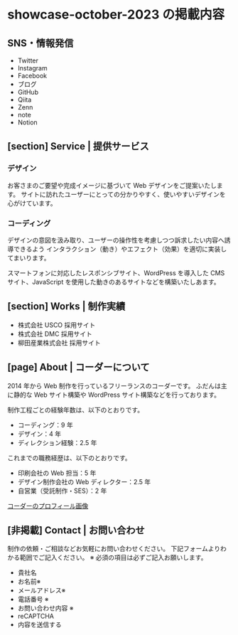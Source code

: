 # showcase-october-2023 の掲載内容

## SNS・情報発信

-   Twitter
-   Instagram
-   Facebook
-   ブログ
-   GitHub
-   Qiita
-   Zenn
-   note
-   Notion

## [section] Service | 提供サービス

### デザイン

お客さまのご要望や完成イメージに基づいて Web デザインをご提案いたします。
サイトに訪れたユーザーにとっての分かりやすく、使いやすいデザインを心がけています。

### コーディング

デザインの意図を汲み取り、ユーザーの操作性を考慮しつつ訴求したい内容へ誘導できるよう
インタラクション（動き）やエフェクト（効果）を適切に実装してまいります。

スマートフォンに対応したレスポンシブサイト、WordPress を導入した CMS サイト、JavaScript を使用した動きのあるサイトなどを構築いたしあます。

## [section] Works | 制作実績

-   株式会社 USCO 採用サイト
-   株式会社 DMC 採用サイト
-   柳田産業株式会社 採用サイト

## [page] About | コーダーについて

2014 年から Web 制作を行っているフリーランスのコーダーです。
ふだんは主に静的な Web サイト構築や WordPress サイト構築などを行っております。

制作工程ごとの経験年数は、以下のとおりです。

-   コーディング：9 年
-   デザイン：4 年
-   ディレクション経験：2.5 年

これまでの職務経歴は、以下のとおりです。

-   印刷会社の Web 担当：5 年
-   デザイン制作会社の Web ディレクター：2.5 年
-   自営業（受託制作・SES）：2 年

[コーダーのプロフィール画像]("コーダーのプロフィール画像")

## [非掲載] Contact | お問い合わせ

制作の依頼・ご相談などお気軽にお問い合わせください。
下記フォームよりわかる範囲でご記入ください。
※ 必須の項目は必ずご記入お願いします。

-   貴社名
-   お名前※
-   メールアドレス※
-   電話番号 ※
-   お問い合わせ内容 ※
-   reCAPTCHA
-   内容を送信する
